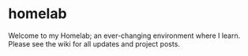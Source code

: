 # homelab
Welcome to my Homelab; an ever-changing environment where I learn.  Please see the wiki for all updates and project posts.
